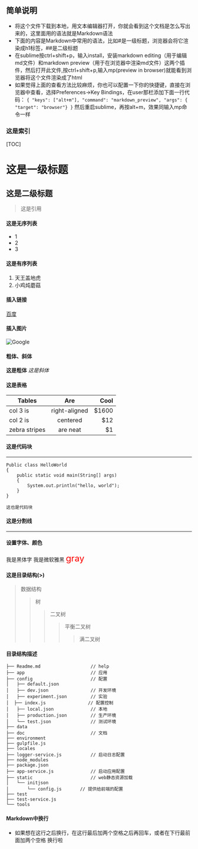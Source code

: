 ## 简单说明
- 将这个文件下载到本地，用文本编辑器打开，你就会看到这个文档是怎么写出来的，这里面用的语法就是Markdown语法
- 下面的内容是Markdown中常用的语法，比如#是一级标题，浏览器会将它渲染成h1标签，##是二级标题
- 在sublime按ctrl+shift+p，输入install，安装markdown editing（用于编辑md文件）和markdown preview（用于在浏览器中渲染md文件）这两个插件，然后打开此文件,按ctrl+shift+p,输入mp(preview in browser)就能看到浏览器将这个文件渲染成了html
- 如果觉得上面的查看方法比较麻烦，你也可以配置一下你的快捷键，直接在浏览器中查看，选择Preferences->Key Bindings，在user那栏添加下面一行代码：
`{ "keys": ["alt+m"], "command": "markdown_preview", "args": { "target": "browser"} }`
然后重启sublime，再按alt+m，效果同输入mp命令一样

### 这是索引
[TOC]

# 这是一级标题 
## 这是二级标题

>这是引用

#### 这是无序列表
* 1
* 2
* 3

#### 这是有序列表
1. 天王盖地虎
2. 小鸡炖蘑菇

#### 插入链接
[百度](http://www.baidu.com)

#### 插入图片
![Google](http://www.google.com.hk/images/branding/googlelogo/2x/googlelogo_color_272x92dp.png)

#### 粗体、斜体
**这是粗体**
*这是斜体*

#### 这是表格
| Tables        | Are           | Cool  |
| ------------- |:-------------:| -----:|
| col 3 is      | right-aligned | $1600 |
| col 2 is      | centered      |   $12 |
| zebra stripes | are neat      |    $1 |

#### 这是代码块
---
    Public class HelloWorld
    {
        public static void main(String[] args)
        {
            System.out.println("hello, world");
        }
    }

`这也是代码块`

#### 这是分割线
***

#### 设置字体、颜色
<font face="黑体">我是黑体字</font>
<font face="微软雅黑">我是微软雅黑</font>
<font color=red size=5>gray</font>

#### 这是目录结构(>)
>数据结构  
>>树  
>>>二叉树  
>>>>平衡二叉树  
>>>>>满二叉树  

#### 目录结构描述
```
├── Readme.md                   // help
├── app                         // 应用
├── config                      // 配置
│   ├── default.json
│   ├── dev.json                // 开发环境
│   ├── experiment.json         // 实验
│  ├── index.js                // 配置控制
│   ├── local.json              // 本地
│   ├── production.json         // 生产环境
│   └── test.json               // 测试环境
├── data
├── doc                         // 文档
├── environment
├── gulpfile.js
├── locales
├── logger-service.js           // 启动日志配置
├── node_modules
├── package.json
├── app-service.js              // 启动应用配置
├── static                      // web静态资源加载
│   └── initjson
│       └── config.js       // 提供给前端的配置
├── test
├── test-service.js
└── tools
```

#### Markdown中换行
- 如果想在这行之后换行，在这行最后加两个空格之后再回车，或者在下行最前面加两个空格
  换行啦
